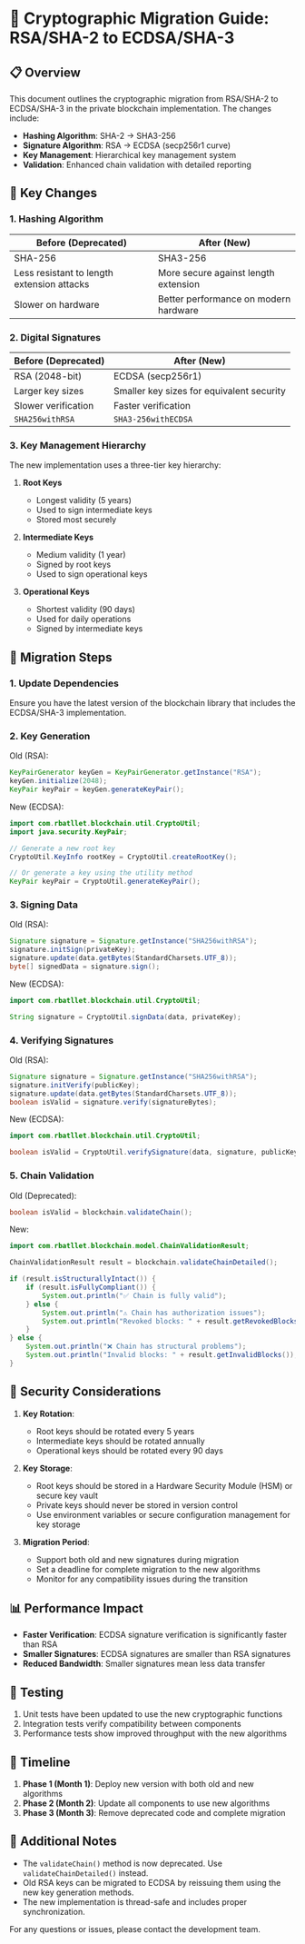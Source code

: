 # 🔐 Cryptographic Migration Guide: RSA/SHA-2 to ECDSA/SHA-3

## 📋 Overview

This document outlines the cryptographic migration from RSA/SHA-2 to ECDSA/SHA-3 in the private blockchain implementation. The changes include:

- **Hashing Algorithm**: SHA-2 → SHA3-256
- **Signature Algorithm**: RSA → ECDSA (secp256r1 curve)
- **Key Management**: Hierarchical key management system
- **Validation**: Enhanced chain validation with detailed reporting

## 🚀 Key Changes

### 1. Hashing Algorithm

| Before (Deprecated) | After (New) |
|---------------------|-------------|
| SHA-256 | SHA3-256 |
| Less resistant to length extension attacks | More secure against length extension |
| Slower on hardware | Better performance on modern hardware |

### 2. Digital Signatures

| Before (Deprecated) | After (New) |
|---------------------|-------------|
| RSA (2048-bit) | ECDSA (secp256r1) |
| Larger key sizes | Smaller key sizes for equivalent security |
| Slower verification | Faster verification |
| `SHA256withRSA` | `SHA3-256withECDSA` |

### 3. Key Management Hierarchy

The new implementation uses a three-tier key hierarchy:

1. **Root Keys**
   - Longest validity (5 years)
   - Used to sign intermediate keys
   - Stored most securely

2. **Intermediate Keys**
   - Medium validity (1 year)
   - Signed by root keys
   - Used to sign operational keys

3. **Operational Keys**
   - Shortest validity (90 days)
   - Used for daily operations
   - Signed by intermediate keys

## 🔄 Migration Steps

### 1. Update Dependencies

Ensure you have the latest version of the blockchain library that includes the ECDSA/SHA-3 implementation.

### 2. Key Generation

Old (RSA):
```java
KeyPairGenerator keyGen = KeyPairGenerator.getInstance("RSA");
keyGen.initialize(2048);
KeyPair keyPair = keyGen.generateKeyPair();
```

New (ECDSA):
```java
import com.rbatllet.blockchain.util.CryptoUtil;
import java.security.KeyPair;

// Generate a new root key
CryptoUtil.KeyInfo rootKey = CryptoUtil.createRootKey();

// Or generate a key using the utility method
KeyPair keyPair = CryptoUtil.generateKeyPair();
```

### 3. Signing Data

Old (RSA):
```java
Signature signature = Signature.getInstance("SHA256withRSA");
signature.initSign(privateKey);
signature.update(data.getBytes(StandardCharsets.UTF_8));
byte[] signedData = signature.sign();
```

New (ECDSA):
```java
import com.rbatllet.blockchain.util.CryptoUtil;

String signature = CryptoUtil.signData(data, privateKey);
```

### 4. Verifying Signatures

Old (RSA):
```java
Signature signature = Signature.getInstance("SHA256withRSA");
signature.initVerify(publicKey);
signature.update(data.getBytes(StandardCharsets.UTF_8));
boolean isValid = signature.verify(signatureBytes);
```

New (ECDSA):
```java
import com.rbatllet.blockchain.util.CryptoUtil;

boolean isValid = CryptoUtil.verifySignature(data, signature, publicKey);
```

### 5. Chain Validation

Old (Deprecated):
```java
boolean isValid = blockchain.validateChain();
```

New:
```java
import com.rbatllet.blockchain.model.ChainValidationResult;

ChainValidationResult result = blockchain.validateChainDetailed();

if (result.isStructurallyIntact()) {
    if (result.isFullyCompliant()) {
        System.out.println("✅ Chain is fully valid");
    } else {
        System.out.println("⚠️ Chain has authorization issues");
        System.out.println("Revoked blocks: " + result.getRevokedBlocks());
    }
} else {
    System.out.println("❌ Chain has structural problems");
    System.out.println("Invalid blocks: " + result.getInvalidBlocks());
}
```

## 🔐 Security Considerations

1. **Key Rotation**:
   - Root keys should be rotated every 5 years
   - Intermediate keys should be rotated annually
   - Operational keys should be rotated every 90 days

2. **Key Storage**:
   - Root keys should be stored in a Hardware Security Module (HSM) or secure key vault
   - Private keys should never be stored in version control
   - Use environment variables or secure configuration management for key storage

3. **Migration Period**:
   - Support both old and new signatures during migration
   - Set a deadline for complete migration to the new algorithms
   - Monitor for any compatibility issues during the transition

## 📊 Performance Impact

- **Faster Verification**: ECDSA signature verification is significantly faster than RSA
- **Smaller Signatures**: ECDSA signatures are smaller than RSA signatures
- **Reduced Bandwidth**: Smaller signatures mean less data transfer

## 🧪 Testing

1. Unit tests have been updated to use the new cryptographic functions
2. Integration tests verify compatibility between components
3. Performance tests show improved throughput with the new algorithms

## 📅 Timeline

1. **Phase 1 (Month 1)**: Deploy new version with both old and new algorithms
2. **Phase 2 (Month 2)**: Update all components to use new algorithms
3. **Phase 3 (Month 3)**: Remove deprecated code and complete migration

## 📝 Additional Notes

- The `validateChain()` method is now deprecated. Use `validateChainDetailed()` instead.
- Old RSA keys can be migrated to ECDSA by reissuing them using the new key generation methods.
- The new implementation is thread-safe and includes proper synchronization.

For any questions or issues, please contact the development team.
